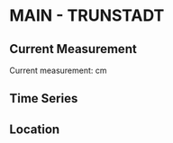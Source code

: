 # MAIN - TRUNSTADT

## Current Measurement

Current measurement: <Value topic="rivers/pegel-online/MAIN/TRUNSTADT/measurementValue"/> cm

## Time Series

<TimeSeries topic="rivers/pegel-online/MAIN/TRUNSTADT/measurementValue" period="week" />

## Location

<WorldMap>
  <Marker lat="49.92969594275757" lon="10.755205231371262" labelTopic="rivers/pegel-online/MAIN/TRUNSTADT/measurementValue" />
</WorldMap>
